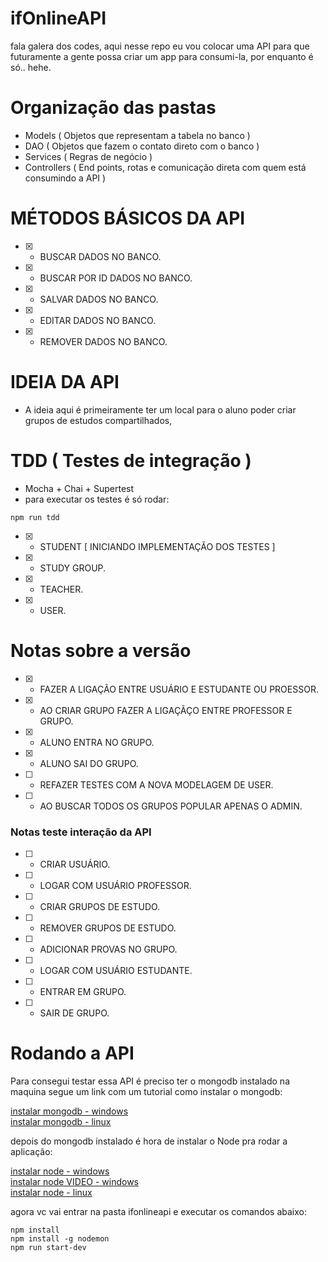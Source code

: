 # ifOnlineAPI

<p>fala galera dos codes, aqui nesse repo eu vou colocar uma API para que futuramente a gente possa criar um app para consumi-la, 
por enquanto é só.. hehe.<p>
    
# Organização das pastas

- Models ( Objetos que representam a tabela no banco )
- DAO ( Objetos que fazem o contato direto com o banco )
- Services ( Regras de negócio )
- Controllers ( End points, rotas e comunicação direta com quem está consumindo a API )

# MÉTODOS BÁSICOS DA API

- [x] - BUSCAR DADOS NO BANCO.
- [x] - BUSCAR POR ID DADOS NO BANCO.
- [x] - SALVAR DADOS NO BANCO.
- [x] - EDITAR DADOS NO BANCO.
- [x] - REMOVER DADOS NO BANCO.

# IDEIA DA API
- A ideia aqui é primeiramente ter um local para o aluno poder criar grupos de estudos compartilhados, 

# TDD ( Testes de integração )
- Mocha + Chai + Supertest
- para executar os testes é só rodar:
````
npm run tdd
````
- [x] - STUDENT [ INICIANDO IMPLEMENTAÇÃO DOS TESTES ]
- [x] - STUDY GROUP.
- [x] - TEACHER.
- [x] - USER.

# Notas sobre a versão
- [x] - FAZER A LIGAÇÃO ENTRE USUÁRIO E ESTUDANTE OU PROESSOR.
- [x] - AO CRIAR GRUPO FAZER A LIGAÇÃÇO ENTRE PROFESSOR E GRUPO.
- [x] - ALUNO ENTRA NO GRUPO.
- [x] - ALUNO SAI DO GRUPO.
- [ ] - REFAZER TESTES COM A NOVA MODELAGEM DE USER.
- [ ] - AO BUSCAR TODOS OS GRUPOS POPULAR APENAS O ADMIN.

### Notas teste interação da API
- [ ] - CRIAR USUÁRIO.
- [ ] - LOGAR COM USUÁRIO PROFESSOR.
- [ ] - CRIAR GRUPOS DE ESTUDO.
- [ ] - REMOVER GRUPOS DE ESTUDO.
- [ ] - ADICIONAR PROVAS NO GRUPO. 
- [ ] - LOGAR COM USUÁRIO ESTUDANTE.
- [ ] - ENTRAR EM GRUPO.
- [ ] - SAIR DE GRUPO.



# Rodando a API

Para consegui testar essa API é preciso ter o mongodb instalado na maquina segue um link com um tutorial como instalar o mongodb:

[instalar mongodb - windows](http://www.bosontreinamentos.com.br/nosql/instalando-o-mongodb-no-microsoft-windows/) </br>
[instalar mongodb - linux](https://www.digitalocean.com/community/tutorials/como-instalar-o-mongodb-no-ubuntu-16-04-pt) </br>

depois do mongodb instalado é hora de instalar o Node pra rodar a aplicação:

[instalar node - windows](http://marcosrocha.net/node-js/instalando-o-node-js-no-windows-how-to-node/) </br>
[instalar node VIDEO - windows](https://www.youtube.com/watch?v=brSwmLQA0iA) </br>
[instalar node - linux](https://www.digitalocean.com/community/tutorials/como-instalar-o-node-js-no-ubuntu-16-04-pt) </br>


agora vc vai entrar na pasta ifonlineapi e executar os comandos abaixo:
````
npm install 
npm install -g nodemon
npm run start-dev
````